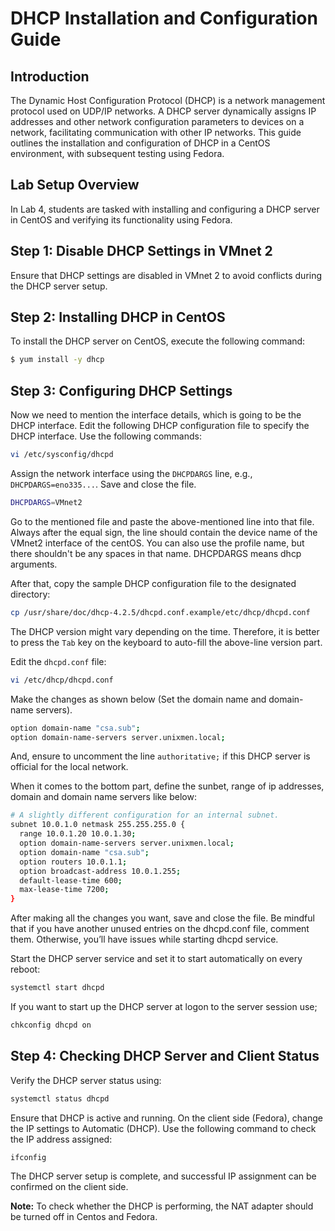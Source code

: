 # DHCP Installation and Configuration Guide

## Introduction

The Dynamic Host Configuration Protocol (DHCP) is a network management protocol used on UDP/IP networks. 
A DHCP server dynamically assigns IP addresses and other network configuration parameters to devices on a network, facilitating communication with other IP networks. 
This guide outlines the installation and configuration of DHCP in a CentOS environment, with subsequent testing using Fedora.

## Lab Setup Overview

In Lab 4, students are tasked with installing and configuring a DHCP server in CentOS and verifying its functionality using Fedora.

## Step 1: Disable DHCP Settings in VMnet 2

Ensure that DHCP settings are disabled in VMnet 2 to avoid conflicts during the DHCP server setup.

## Step 2: Installing DHCP in CentOS

To install the DHCP server on CentOS, execute the following command:

```bash
$ yum install -y dhcp
```

## Step 3: Configuring DHCP Settings

Now we need to mention the interface details, which is going to be the DHCP interface. 
Edit the following DHCP configuration file to specify the DHCP interface. Use the following commands:

```bash
vi /etc/sysconfig/dhcpd
```

Assign the network interface using the `DHCPDARGS` line, e.g., `DHCPDARGS=eno335...`. Save and close the file.


```bash
DHCPDARGS=VMnet2
```

Go to the mentioned file and paste the above-mentioned line into that file. 
Always after the equal sign, the line should contain the device name of the VMnet2 interface of the centOS. 
You can also use the profile name, but there shouldn't be any spaces in that name. DHCPDARGS means dhcp arguments.

After that, copy the sample DHCP configuration file to the designated directory:

```bash
cp /usr/share/doc/dhcp-4.2.5/dhcpd.conf.example/etc/dhcp/dhcpd.conf
```
The DHCP version might vary depending on the time. Therefore, it is better to press the `Tab` key on the keyboard to auto-fill the above-line version part. 

Edit the `dhcpd.conf` file:

```bash
vi /etc/dhcp/dhcpd.conf
```

Make the changes as shown below (Set the domain name and domain-name servers).

```bash
option domain-name "csa.sub";
option domain-name-servers server.unixmen.local;
```

And, ensure to uncomment the line `authoritative;` if this DHCP server is official for the local network.

When it comes to the bottom part, define the sunbet, range of ip addresses, domain and domain name servers like 
below:

```bash
# A slightly different configuration for an internal subnet.
subnet 10.0.1.0 netmask 255.255.255.0 {
  range 10.0.1.20 10.0.1.30;
  option domain-name-servers server.unixmen.local;
  option domain-name "csa.sub";
  option routers 10.0.1.1;
  option broadcast-address 10.0.1.255;
  default-lease-time 600;
  max-lease-time 7200;
}
```
After making all the changes you want, save and close the file. Be mindful that if 
you have another unused entries on the dhcpd.conf file, comment them. Otherwise, 
you’ll have issues while starting dhcpd service.

Start the DHCP server service and set it to start automatically on every reboot:

```bash
systemctl start dhcpd
```
If you want to start up the DHCP server at logon to the server session use;

```bash
chkconfig dhcpd on
```

## Step 4: Checking DHCP Server and Client Status

Verify the DHCP server status using:

```bash
systemctl status dhcpd
```

Ensure that DHCP is active and running. On the client side (Fedora), change the IP settings to Automatic (DHCP). Use the following command to check the IP address assigned:

```bash
ifconfig
```

The DHCP server setup is complete, and successful IP assignment can be confirmed on the client side.

**Note:** To check whether the DHCP is performing, the NAT adapter should be turned off in Centos and Fedora. 
